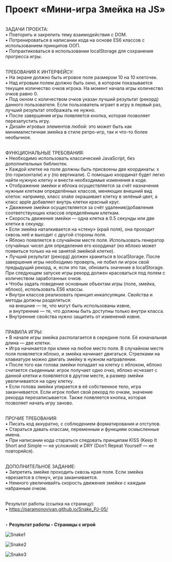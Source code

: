 # Проект «Мини-игра Змейка на JS»

<br>
ЗАДАЧИ ПРОЕКТА:<br>
• Повторить и закрепить тему взаимодействия с DOM.<br>
• Потренироваться в написании кода на основе ES6 классов с использованием принципов ООП.<br>
• Попрактиковаться в использовании localStorage для сохранения прогресса игры.<br><br>

ТРЕБОВАНИЯ К ИНТЕРФЕЙСУ:<br>
• На экране должно быть игровое поле размером 10 на 10 клеточек.<br>
• Над игровым полем должно быть окно, в котором показывается текущее количество очков игрока. На момент начала игры количество очков равно 0.<br>
• Под окном с количеством очков указан лучший результат (рекорд) данного пользователя. Если пользователь играет в игру в первый раз, лучший результат отображать не нужно.<br>
• После завершения игры появляется кнопка, которая позволяет перезапустить игру.<br>
• Дизайн игровых элементов любой: это может быть как минималистичная змейка в стиле ретро-игр, так и что-то более необычное.<br><br>

ФУНКЦИОНАЛЬНЫЕ ТРЕБОВАНИЯ:<br>
• Необходимо использовать классический JavaScript, без дополнительных библиотек.<br>
• Каждой клетке на поле должны быть присвоены две координаты: x (по горизонтали) и y (по вертикали). С помощью координат будет легко найти нужную клетку и внести необходимые изменения в коде.<br>
• Отображение змейки и яблока осуществляется за счёт назначения нужным клеткам определённых классов, меняющих внешний вид клеток: например, класс snake окрашивает клетку в зелёный цвет, а класс apple добавляет внутрь клетки красный круг.<br>
• Движение змейки осуществляется за счёт удаления/добавления соответствующих классов определённым клеткам.<br>
• Скорость движения змейки — одна клетка в 0.5 секунды или две клетки в секунду.<br>
• Если змейка наталкивается на «стену» (край поля), она проходит сквозь неё и выходит с другой стороны поля.<br>
• Яблоко появляется в случайном месте поля. Использовать генератор случайных чисел для определения его координат (но яблоко может появиться только на не занятой змейкой клетке).<br>
• Лучший результат (рекорд) должен храниться в localStorage. После завершения игры необходимо проверть, не побил ли игрок свой предыдущий рекорд, и, если это так, обновить значение в localStorage. При следующем запуске игры рекорд должен красоваться под полем с количеством заработанных очков.<br>
• Чтобы задать поведение основным объектам игры (поле, змейка, яблоко), использовать ES6 классы.<br>
• Внутри классов реализовать принцип инкапсуляции. Свойства и методы должны разделяться:<br>
&nbsp;&nbsp; на внешние — те, что могут быть использованы извне,<br>
&nbsp;&nbsp; и внутренние — те, что должны быть доступны только внутри класса.<br>
• Внутренние свойства нужно защитить от изменений извне.<br><br>

ПРАВИЛА ИГРЫ:<br>
• В начале игры змейка располагается в середине поля. Её изначальная длина — две клетки.<br>
• Игра начинается при клике на любое место поля. В случайном месте поля появляется яблоко, и змейка начинает двигаться. Стрелками на клавиатуре можно двигать змейку в нужном направлении.<br>
• После того как голова змейки попадает на клетку с яблоком, яблоко считается съеденным: игрок получает одно очко, яблоко исчезает с данной клетки и появляется в другом месте, а размер змейки увеличивается на одну клетку.<br>
• Если голова змейки упирается в её собственное тело, игра заканчивается. Если игрок побил свой рекорд по очкам, значение рекорда перезаписывается. Также появляется кнопка, которая позволяет начать игру заново.<br><br>

ПРОЧИЕ ТРЕБОВАНИЯ:<br>
• Писать код аккуратно, с соблюдением форматирования и отступов.<br>
• Стараться давать классам, переменным и функциям осмысленные имена.<br>
• При написании кода стараться следовать принципам KISS (Keep It Short and Simple — не усложняй) и DRY (Don’t Repeat Yourself — не повторяйся).<br><br>

ДОПОЛНИТЕЛЬНОЕ ЗАДАНИЕ:<br>
• Запретить змейке проходить сквозь края поля. Если змейка «врезается в стену», игра заканчивается.<br>
• Немного увеличивайть скорость движения змейки с каждым набранным очком.<br><br>

Результат работы (ссылка на страницу):<br>
• https://paramonovivan.github.io/Snake_PJ-05/<br><br>

‣ <b>Результат работы - Страницы с игрой</b><br>

![Snake1](https://github.com/ParamonovIvan/Snake_PJ-05/assets/131868856/610b9d90-9cd1-4fe9-9bb5-c4ab92ded159)


![Snake2](https://github.com/ParamonovIvan/Snake_PJ-05/assets/131868856/f39761c0-8e39-43bf-aaf6-efcd5e2a5ef3)


![Snake3](https://github.com/ParamonovIvan/Snake_PJ-05/assets/131868856/5cec66d6-6dff-4d7e-9611-bd8aca0c1b75)
